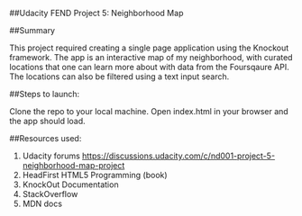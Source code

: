 ##Udacity FEND Project 5: Neighborhood Map

##Summary


This project required creating a single page application using the Knockout framework. The app is an interactive map of my neighborhood, with curated locations that one can learn more about with data from the Foursqaure API. The locations can also be filtered using a text input search.

##Steps to launch:

Clone the repo to your local machine. Open index.html in your browser and the app should load.

##Resources used:

1. Udacity forums https://discussions.udacity.com/c/nd001-project-5-neighborhood-map-project
2. HeadFirst HTML5 Programming (book)
3. KnockOut Documentation
4. StackOverflow
5. MDN docs

